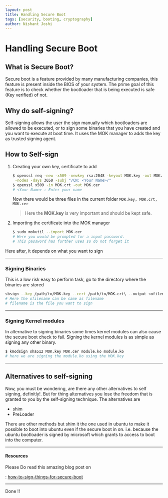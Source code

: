 ```yaml
---
layout: post
title: Handling Secure Boot
tags: [security, booting, cryptography]
author: Nishant Joshi
---
```




# Handling Secure Boot

## What is Secure Boot?

Secure boot is a feature provided by many manufacturing companies, this feature is present inside the BIOS of your system. The prime goal of this feature is to check whether the bootloader that is being executed is safe (Key verified) of not.

## Why do self-signing?

Self-signing allows the user the sign manually which bootloaders are allowed to be executed, or to sign some binaries that you have created and you want to execute at boot time. It uses the MOK manager to adds the key as trusted signing agent. 

## How to Self-sign

1. Creating your own key, certificate to add

   ```bash
   $ openssl req -new -x509 -newkey rsa:2048 -keyout MOK.key -out MOK.crt \
   	-nodes -days 3650 -subj "/CN: <Your Name>/"
   $ openssl x509 -in MOK.crt -out MOK.cer
   # <Your Name> : Enter your name
   ```

   Now there would be three files in the current folder `MOK.key, MOK.crt, MOK.cer`

   > Here the **MOK.key** is very important and should be kept safe.

2. Importing the certificate into the MOK manager

   ```bash
   $ sudo mokutil --import MOK.cer
   # Here you would be prompted for a input password.
   # This password has further uses so do not forget it
   ```

Here after, it depends on what you want to sign

---
### Signing Binaries
   This is a low risk easy to perform task, go to the directory where the binaries are stored

   ```bash
   sbsign --key /path/to/MOK.key --cert /path/to/MOK.crt\ --output <ofilename>.efi <filename>.efi
   # Here the ofilename can be same as filename
   # filename is the file you want to sign
   ```

---

### Signing Kernel modules

In alternative to signing binaries some times kernel modules can also cause the secure boot check to fail. Signing the kernel modules is as simple as signing any other binary.

```bash
$ kmodsign sha512 MOK.key MOK.cer module.ko module.ko
# here we are signing the module.ko using the MOK.key
```

---

## Alternatives to self-signing

Now, you must be wondering, are there any other alternatives to self signing, definitly!. But for thing alternatives you lose the freedom that is granted to you by the self-signing technique. The alternatives are 

- shim
- PreLoader

There are other methods but shim it the one used in ubuntu to make it possible to boot into ubuntu even if the secure boot in on. i.e. because the ubuntu bootloader is signed by microsoft which grants to access to boot into the computer.

---



#### Resources

Please Do read this amazing blog post on

: [how-to-sign-things-for-secure-boot](ubuntu.com/blog/how-to-sign-things-for-secure-boot)

---



Done !!